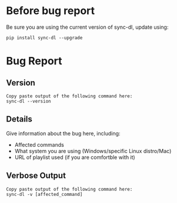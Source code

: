 # Before bug report
Be sure you are using the current version of sync-dl, update using:
```
pip install sync-dl --upgrade
```

# Bug Report
## Version
```
Copy paste output of the following command here:
sync-dl --version
```
## Details

Give information about the bug here, including:
- Affected commands
- What system you are using (Windows/specific Linux distro/Mac)
- URL of playlist used (if you are comfortble with it)


## Verbose Output
```
Copy paste output of the following command here:
sync-dl -v [affected_command]
```